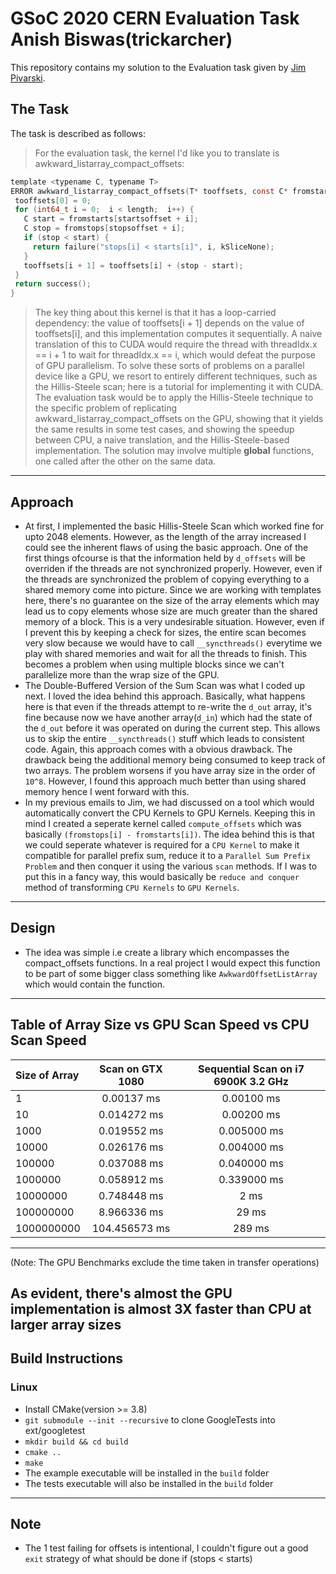 # GSoC 2020 CERN Evaluation Task Anish Biswas(trickarcher)
This repository contains my solution to the Evaluation task given by [Jim Pivarski](https://github.com/jpivarski).

## The Task
The task is described as follows:

>For the evaluation task, the kernel I'd like you to translate is awkward_listarray_compact_offsets:
 ```c
 template <typename C, typename T>
ERROR awkward_listarray_compact_offsets(T* tooffsets, const C* fromstarts, const C* fromstops, int64_t startsoffset, int64_t stopsoffset, int64_t length) {
  tooffsets[0] = 0;
  for (int64_t i = 0;  i < length;  i++) {
    C start = fromstarts[startsoffset + i];
    C stop = fromstops[stopsoffset + i];
    if (stop < start) {
      return failure("stops[i] < starts[i]", i, kSliceNone);
    }
    tooffsets[i + 1] = tooffsets[i] + (stop - start);
  }
  return success();
}
```
>The key thing about this kernel is that it has a loop-carried dependency: the value of tooffsets[i + 1] depends on the value of tooffsets[i], and this implementation computes it sequentially. A naive translation of this to CUDA would require the thread with threadIdx.x == i + 1 to wait for threadIdx.x == i, which would defeat the purpose of GPU parallelism. 
>To solve these sorts of problems on a parallel device like a GPU, we resort to entirely different techniques, such as the Hillis-Steele scan; here is a tutorial for implementing it with CUDA.
>The evaluation task would be to apply the Hillis-Steele technique to the specific problem of replicating awkward_listarray_compact_offsets on the GPU, showing that it yields the same results in some test cases, and showing the speedup between CPU, a naive translation, and the Hillis-Steele-based implementation. The solution may involve multiple __global__ functions, one called after the other on the same data.
---
## Approach
* At first, I implemented the basic Hillis-Steele Scan which worked fine for upto 2048 elements. However, as the length of the array increased I could see the inherent flaws of using the basic approach.
One of the first things ofcourse is that the information held by `d_offsets` will be overriden if the threads are not synchronized properly. However, even if the threads are synchronized the problem of copying everything to a shared memory come into picture.
Since we are working with templates here, there's no guarantee on the size of the array elements which may lead us to copy elements whose size are much greater than the shared memory of a block. This is a very undesirable situation. However, even if I prevent this by keeping a check for sizes, the entire scan becomes very slow because
we would have to call `__syncthreads()` everytime we play with shared memories and wait for all the threads to finish. This becomes a problem when using multiple blocks since we can't parallelize more than the wrap size of the GPU.
* The Double-Buffered Version of the Sum Scan was what I coded up next. I loved the idea behind this approach. Basically, what happens here is that even if the threads attempt to re-write the `d_out` array, it's fine because now we have another array(`d_in`) which had the state of the `d_out` before it was operated on during the current step.
This allows us to skip the entire `__syncthreads()` stuff which leads to consistent code. Again, this approach comes with a obvious drawback. The drawback being the additional memory being consumed to keep track of two arrays. The problem worsens if you have array size in the order of `10^8`. However, I found this approach much better than using shared memory hence I went forward with this. 
* In my previous emails to Jim, we had discussed on a tool which would automatically convert the CPU Kernels to GPU Kernels. Keeping this in mind I created a seperate kernel called `compute_offsets` which was basically `(fromstops[i] - fromstarts[i])`. The idea behind this is that we could seperate whatever is required for a `CPU Kernel` to make it compatible for parallel prefix sum, reduce it to a `Parallel Sum Prefix Problem` and then conquer it using the various `scan` methods. If I was to put this in a fancy way, this would basically be `reduce and conquer` method of transforming `CPU Kernels` to `GPU Kernels`.
---
## Design

* The idea was simple i.e create a library which encompasses the compact_offsets functions. In a real project I would expect this function to be part of some bigger class something like `AwkwardOffsetListArray` which would contain the function.
---
## Table of Array Size vs GPU Scan Speed vs CPU Scan Speed
| Size of Array | Scan on GTX 1080 | Sequential Scan on i7 6900K 3.2 GHz |
| :---          | :---:            |    :---:                            |
| 1          | 0.00137 ms            |    0.00100 ms                            |
| 10          | 0.014272 ms            |    0.00200 ms                            |
| 1000          | 0.019552 ms           |    0.005000 ms                            |
| 10000          | 0.026176 ms           |    0.004000 ms                            |
| 100000          | 0.037088 ms           |    0.040000 ms                            |
| 1000000          | 0.058912 ms           |    0.339000 ms                            |
| 10000000          | 0.748448 ms           |    2 ms                           |
| 100000000          | 8.966336 ms           |    29 ms                        |
| 1000000000          | 104.456573 ms           |    289 ms                        |
---

(Note: The GPU Benchmarks exclude the time taken in transfer operations)

As evident, there's almost the GPU implementation is almost 3X faster than CPU at larger array sizes
---

## Build Instructions

### Linux
* Install CMake(version >= 3.8)
* `git submodule --init --recursive` to clone GoogleTests into ext/googletest
* `mkdir build && cd build`
* `cmake ..`
* `make`
* The example executable will be installed in the `build` folder 
* The tests executable will also be installed in the `build` folder

----
## Note
* The 1 test failing for offsets is intentional, I couldn't figure out a good `exit` strategy of what should be done if (stops < starts)
